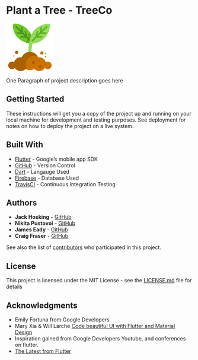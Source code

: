 # Plant a Tree - TreeCo

![](https://github.com/jaaaxsonmh/trees_company/raw/master/tree.png)

One Paragraph of project description goes here

## Getting Started

These instructions will get you a copy of the project up and running on your local machine for development and testing purposes. See deployment for notes on how to deploy the project on a live system.

## Built With

* [Flutter](https://flutter.io/) - Google’s mobile app SDK
* [GitHub](https://github.com/) - Version Control
* [Dart](https://www.dartlang.org/) - Langauge Used
* [Firebase](https://firebase.google.com/) - Database Used
* [TravisCI](https://travis-ci.org/) - Continuous Integration Testing

## Authors


* **Jack Hosking** - [GitHub](https://github.com/jaaaxsonmh)
* **Nikita Pustovoi** - [GitHub](https://github.com/Deishelon)
* **James Eady** - [GitHub](https://github.com/Eadzz)
* **Craig Fraser** - [GitHub](https://github.com/Noodlien)


See also the list of [contributors](https://github.com/jaaaxsonmh/trees_company/graphs/contributors) who participated in this project.

## License

This project is licensed under the MIT License - see the [LICENSE.md](LICENSE.md) file for details

## Acknowledgments

* Emily Fortuna from Google Developers
* Mary Xia & Will Larche [Code beautiful UI with Flutter and Material Design](https://www.youtube.com/watch?v=hA0hrpR-o8U&t=286s)
* Inspiration gained from Google Developers Youtube, and conferences on flutter.
* [The Latest from Flutter](https://www.youtube.com/playlist?list=PLOU2XLYxmsII5MlZ8YfAwOMg5w3CaF7n9)

